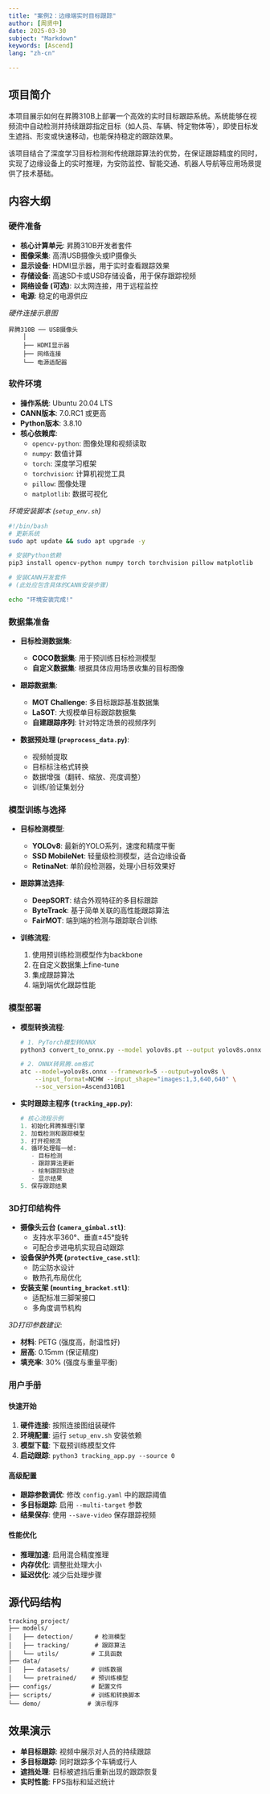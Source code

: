 ```yaml
---
title: "案例2：边缘端实时目标跟踪"
author: [周贤中]
date: 2025-03-30
subject: "Markdown"
keywords: [Ascend]
lang: "zh-cn"

---
```

## 项目简介

本项目展示如何在昇腾310B上部署一个高效的实时目标跟踪系统。系统能够在视频流中自动检测并持续跟踪指定目标（如人员、车辆、特定物体等），即使目标发生遮挡、形变或快速移动，也能保持稳定的跟踪效果。

该项目结合了深度学习目标检测和传统跟踪算法的优势，在保证跟踪精度的同时，实现了边缘设备上的实时推理，为安防监控、智能交通、机器人导航等应用场景提供了技术基础。

## 内容大纲

### 硬件准备

- **核心计算单元**: 昇腾310B开发者套件
- **图像采集**: 高清USB摄像头或IP摄像头
- **显示设备**: HDMI显示器，用于实时查看跟踪效果
- **存储设备**: 高速SD卡或USB存储设备，用于保存跟踪视频
- **网络设备 (可选)**: 以太网连接，用于远程监控
- **电源**: 稳定的电源供应

*硬件连接示意图*
```
昇腾310B ── USB摄像头
    │
    ├── HDMI显示器
    ├── 网络连接
    └── 电源适配器
```

### 软件环境

- **操作系统**: Ubuntu 20.04 LTS
- **CANN版本**: 7.0.RC1 或更高
- **Python版本**: 3.8.10
- **核心依赖库**:
    - `opencv-python`: 图像处理和视频读取
    - `numpy`: 数值计算
    - `torch`: 深度学习框架
    - `torchvision`: 计算机视觉工具
    - `pillow`: 图像处理
    - `matplotlib`: 数据可视化

*环境安装脚本 (`setup_env.sh`)*
```bash
#!/bin/bash
# 更新系统
sudo apt update && sudo apt upgrade -y

# 安装Python依赖
pip3 install opencv-python numpy torch torchvision pillow matplotlib

# 安装CANN开发套件
# (此处应包含具体的CANN安装步骤)

echo "环境安装完成!"
```

### 数据集准备

- **目标检测数据集**:
    - **COCO数据集**: 用于预训练目标检测模型
    - **自定义数据集**: 根据具体应用场景收集的目标图像
- **跟踪数据集**:
    - **MOT Challenge**: 多目标跟踪基准数据集
    - **LaSOT**: 大规模单目标跟踪数据集
    - **自建跟踪序列**: 针对特定场景的视频序列

- **数据预处理 (`preprocess_data.py`)**:
    - 视频帧提取
    - 目标标注格式转换
    - 数据增强（翻转、缩放、亮度调整）
    - 训练/验证集划分

### 模型训练与选择

- **目标检测模型**:
    - **YOLOv8**: 最新的YOLO系列，速度和精度平衡
    - **SSD MobileNet**: 轻量级检测模型，适合边缘设备
    - **RetinaNet**: 单阶段检测器，处理小目标效果好

- **跟踪算法选择**:
    - **DeepSORT**: 结合外观特征的多目标跟踪
    - **ByteTrack**: 基于简单关联的高性能跟踪算法
    - **FairMOT**: 端到端的检测与跟踪联合训练

- **训练流程**:
    1. 使用预训练检测模型作为backbone
    2. 在自定义数据集上fine-tune
    3. 集成跟踪算法
    4. 端到端优化跟踪性能

### 模型部署

- **模型转换流程**:
    ```bash
    # 1. PyTorch模型转ONNX
    python3 convert_to_onnx.py --model yolov8s.pt --output yolov8s.onnx
    
    # 2. ONNX转昇腾.om格式
    atc --model=yolov8s.onnx --framework=5 --output=yolov8s \
        --input_format=NCHW --input_shape="images:1,3,640,640" \
        --soc_version=Ascend310B1
    ```

- **实时跟踪主程序 (`tracking_app.py`)**:
    ```python
    # 核心流程示例
    1. 初始化昇腾推理引擎
    2. 加载检测和跟踪模型
    3. 打开视频流
    4. 循环处理每一帧:
       - 目标检测
       - 跟踪算法更新
       - 绘制跟踪轨迹
       - 显示结果
    5. 保存跟踪结果
    ```

### 3D打印结构件

- **摄像头云台 (`camera_gimbal.stl`)**:
    - 支持水平360°、垂直±45°旋转
    - 可配合步进电机实现自动跟踪
- **设备保护外壳 (`protective_case.stl`)**:
    - 防尘防水设计
    - 散热孔布局优化
- **安装支架 (`mounting_bracket.stl`)**:
    - 适配标准三脚架接口
    - 多角度调节机构

*3D打印参数建议*:
- **材料**: PETG (强度高，耐温性好)
- **层高**: 0.15mm (保证精度)
- **填充率**: 30% (强度与重量平衡)

### 用户手册

#### 快速开始
1. **硬件连接**: 按照连接图组装硬件
2. **环境配置**: 运行 `setup_env.sh` 安装依赖
3. **模型下载**: 下载预训练模型文件
4. **启动跟踪**: `python3 tracking_app.py --source 0`

#### 高级配置
- **跟踪参数调优**: 修改 `config.yaml` 中的跟踪阈值
- **多目标跟踪**: 启用 `--multi-target` 参数
- **结果保存**: 使用 `--save-video` 保存跟踪视频

#### 性能优化
- **推理加速**: 启用混合精度推理
- **内存优化**: 调整批处理大小
- **延迟优化**: 减少后处理步骤

## 源代码结构

```
tracking_project/
├── models/
│   ├── detection/      # 检测模型
│   ├── tracking/       # 跟踪算法
│   └── utils/         # 工具函数
├── data/
│   ├── datasets/      # 训练数据
│   └── pretrained/    # 预训练模型
├── configs/           # 配置文件
├── scripts/           # 训练和转换脚本
└── demo/             # 演示程序
```

## 效果演示

- **单目标跟踪**: 视频中展示对人员的持续跟踪
- **多目标跟踪**: 同时跟踪多个车辆或行人
- **遮挡处理**: 目标被遮挡后重新出现的跟踪恢复
- **实时性能**: FPS指标和延迟统计
